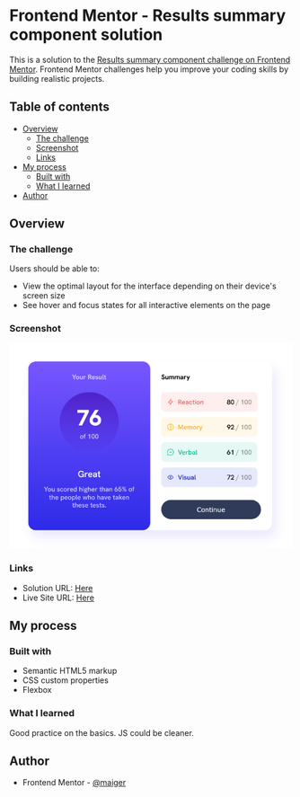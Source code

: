 # Frontend Mentor - Results summary component solution

This is a solution to the [Results summary component challenge on Frontend Mentor](https://www.frontendmentor.io/challenges/results-summary-component-CE_K6s0maV). Frontend Mentor challenges help you improve your coding skills by building realistic projects.

## Table of contents

- [Overview](#overview)
  - [The challenge](#the-challenge)
  - [Screenshot](#screenshot)
  - [Links](#links)
- [My process](#my-process)
  - [Built with](#built-with)
  - [What I learned](#what-i-learned)
- [Author](#author)

## Overview

### The challenge

Users should be able to:

- View the optimal layout for the interface depending on their device's screen size
- See hover and focus states for all interactive elements on the page

### Screenshot

![](./assets/images/fem-results-screenshot.png)

### Links

- Solution URL: [Here](https://github.com/maiger/fem-results-summary-component)
- Live Site URL: [Here](https://maiger.github.io/fem-results-summary-component/)

## My process

### Built with

- Semantic HTML5 markup
- CSS custom properties
- Flexbox

### What I learned

Good practice on the basics. JS could be cleaner.

## Author

- Frontend Mentor - [@maiger](https://www.frontendmentor.io/profile/maiger)
